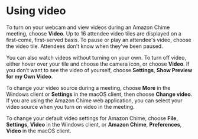 # Using video<a name="use-video"></a>

To turn on your webcam and view videos during an Amazon Chime meeting, choose **Video**\. Up to 16 attendee video tiles are displayed on a first\-come, first\-served basis\. To pause or play an attendee's video, choose the video tile\. Attendees don't know when they've been paused\.

You can also watch videos without turning on your own\. To turn off video, either hover over your tile and choose the camera icon, or choose **Video**\. If you don’t want to see the video of yourself, choose **Settings**, **Show Preview for my Own Video**\.

To change your video source during a meeting, choose **More** in the Windows client or **Settings** in the macOS client, then choose **Change video**\. If you are using the Amazon Chime web application, you can select your video source when you turn on video in the meeting\.

To change your default video settings for Amazon Chime, choose **File**, **Settings**, **Video** in the Windows client, or **Amazon Chime**, **Preferences**, **Video** in the macOS client\.